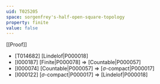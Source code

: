 ```yaml
---
uid: T025205
space: sorgenfrey's-half-open-square-topology
property: finite
value: false
---
```

[[Proof]]

* [T014682] [Lindelof|P000018]
* [I000187] [Finite|P000078] => [Countable|P000057]
* [I000074] [Countable|P000057] => [$\sigma$-compact|P000017]
* [I000122] [$\sigma$-compact|P000017] => [Lindelof|P000018]

